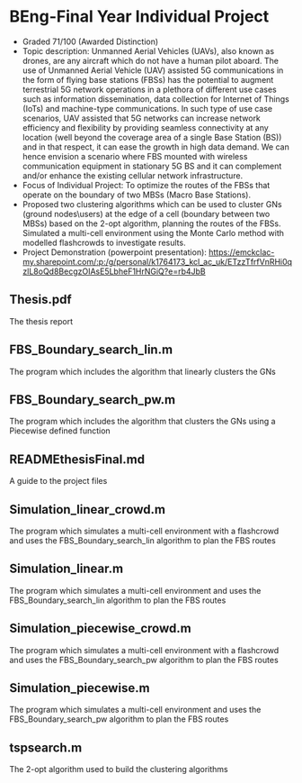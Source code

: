 # BEng-Final Year Individual Project
- Graded 71/100 (Awarded Distinction)
- Topic description: Unmanned Aerial Vehicles (UAVs), also known as drones, are any aircraft which do not have a human pilot aboard. The use of Unmanned Aerial Vehicle (UAV) assisted 5G communications in the form of flying base stations (FBSs) has the potential to augment terrestrial 5G network operations in a plethora of different use cases such as information dissemination, data collection for Internet of Things (IoTs) and machine-type communications. In such type of use case scenarios, UAV assisted that 5G networks can increase network efficiency and flexibility by providing seamless connectivity at any location (well beyond the coverage area of a single Base Station (BS)) and in that respect, it can ease the growth in high data demand. We can hence envision a scenario where FBS mounted with wireless communication equipment in stationary 5G BS and it can complement and/or enhance the existing cellular network infrastructure. 
- Focus of Individual Project: To optimize the routes of the FBSs that operate on the boundary of two MBSs (Macro Base Stations).
- Proposed two clustering algorithms which can be used to cluster GNs (ground nodes\users) at the edge of a cell (boundary between two MBSs) based on the 2-opt algorithm, planning the routes of the FBSs. Simulated a multi-cell environment using the Monte Carlo method with modelled flashcrowds to investigate results.
- Project Demonstration (powerpoint presentation): https://emckclac-my.sharepoint.com/:p:/g/personal/k1764173_kcl_ac_uk/ETzzTfrfVnRHi0qzlL8oQd8BecgzOIAsE5LbheF1HrNGiQ?e=rb4JbB

Thesis.pdf
-
The thesis report

FBS_Boundary_search_lin.m
-
The program which includes the algorithm that linearly clusters the GNs

FBS_Boundary_search_pw.m
-
The program which includes the algorithm that clusters the GNs using a Piecewise defined function

READMEthesisFinal.md
-
A guide to the project files

Simulation_linear_crowd.m
-
The program which simulates a multi-cell environment with a flashcrowd and uses the FBS_Boundary_search_lin algorithm to plan the FBS routes

Simulation_linear.m
-
The program which simulates a multi-cell environment and uses the FBS_Boundary_search_lin algorithm to plan the FBS routes

Simulation_piecewise_crowd.m
-
The program which simulates a multi-cell environment with a flashcrowd and uses the FBS_Boundary_search_pw algorithm to plan the FBS routes

Simulation_piecewise.m
-
The program which simulates a multi-cell environment and uses the FBS_Boundary_search_pw algorithm to plan the FBS routes

tspsearch.m
-
The 2-opt algorithm used to build the clustering algorithms

